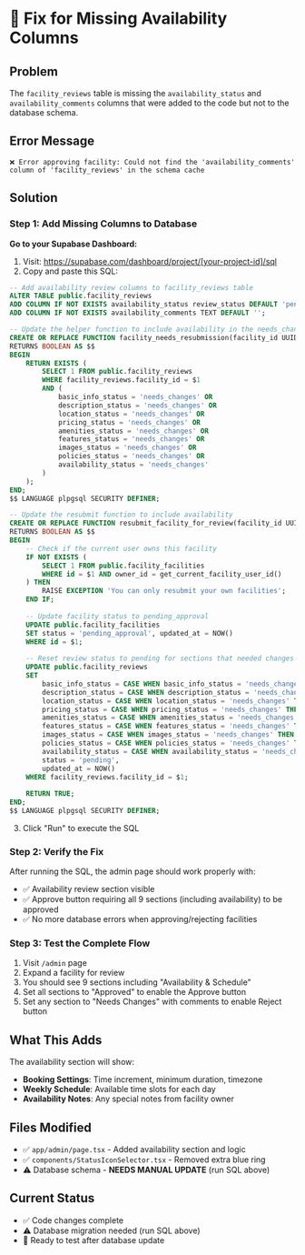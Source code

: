 # 🔧 Fix for Missing Availability Columns

## Problem
The `facility_reviews` table is missing the `availability_status` and `availability_comments` columns that were added to the code but not to the database schema.

## Error Message
```
❌ Error approving facility: Could not find the 'availability_comments' column of 'facility_reviews' in the schema cache
```

## Solution

### Step 1: Add Missing Columns to Database

**Go to your Supabase Dashboard:**
1. Visit: https://supabase.com/dashboard/project/[your-project-id]/sql
2. Copy and paste this SQL:

```sql
-- Add availability review columns to facility_reviews table
ALTER TABLE public.facility_reviews 
ADD COLUMN IF NOT EXISTS availability_status review_status DEFAULT 'pending',
ADD COLUMN IF NOT EXISTS availability_comments TEXT DEFAULT '';

-- Update the helper function to include availability in the needs_changes check
CREATE OR REPLACE FUNCTION facility_needs_resubmission(facility_id UUID)
RETURNS BOOLEAN AS $$
BEGIN
    RETURN EXISTS (
        SELECT 1 FROM public.facility_reviews 
        WHERE facility_reviews.facility_id = $1 
        AND (
            basic_info_status = 'needs_changes' OR
            description_status = 'needs_changes' OR
            location_status = 'needs_changes' OR
            pricing_status = 'needs_changes' OR
            amenities_status = 'needs_changes' OR
            features_status = 'needs_changes' OR
            images_status = 'needs_changes' OR
            policies_status = 'needs_changes' OR
            availability_status = 'needs_changes'
        )
    );
END;
$$ LANGUAGE plpgsql SECURITY DEFINER;

-- Update the resubmit function to include availability
CREATE OR REPLACE FUNCTION resubmit_facility_for_review(facility_id UUID)
RETURNS BOOLEAN AS $$
BEGIN
    -- Check if the current user owns this facility
    IF NOT EXISTS (
        SELECT 1 FROM public.facility_facilities 
        WHERE id = $1 AND owner_id = get_current_facility_user_id()
    ) THEN
        RAISE EXCEPTION 'You can only resubmit your own facilities';
    END IF;
    
    -- Update facility status to pending_approval
    UPDATE public.facility_facilities 
    SET status = 'pending_approval', updated_at = NOW()
    WHERE id = $1;
    
    -- Reset review status to pending for sections that needed changes
    UPDATE public.facility_reviews 
    SET 
        basic_info_status = CASE WHEN basic_info_status = 'needs_changes' THEN 'pending' ELSE basic_info_status END,
        description_status = CASE WHEN description_status = 'needs_changes' THEN 'pending' ELSE description_status END,
        location_status = CASE WHEN location_status = 'needs_changes' THEN 'pending' ELSE location_status END,
        pricing_status = CASE WHEN pricing_status = 'needs_changes' THEN 'pending' ELSE pricing_status END,
        amenities_status = CASE WHEN amenities_status = 'needs_changes' THEN 'pending' ELSE amenities_status END,
        features_status = CASE WHEN features_status = 'needs_changes' THEN 'pending' ELSE features_status END,
        images_status = CASE WHEN images_status = 'needs_changes' THEN 'pending' ELSE images_status END,
        policies_status = CASE WHEN policies_status = 'needs_changes' THEN 'pending' ELSE policies_status END,
        availability_status = CASE WHEN availability_status = 'needs_changes' THEN 'pending' ELSE availability_status END,
        status = 'pending',
        updated_at = NOW()
    WHERE facility_reviews.facility_id = $1;
    
    RETURN TRUE;
END;
$$ LANGUAGE plpgsql SECURITY DEFINER;
```

3. Click "Run" to execute the SQL

### Step 2: Verify the Fix

After running the SQL, the admin page should work properly with:
- ✅ Availability review section visible
- ✅ Approve button requiring all 9 sections (including availability) to be approved
- ✅ No more database errors when approving/rejecting facilities

### Step 3: Test the Complete Flow

1. Visit `/admin` page
2. Expand a facility for review
3. You should see 9 sections including "Availability & Schedule"
4. Set all sections to "Approved" to enable the Approve button
5. Set any section to "Needs Changes" with comments to enable Reject button

## What This Adds

The availability section will show:
- **Booking Settings**: Time increment, minimum duration, timezone
- **Weekly Schedule**: Available time slots for each day
- **Availability Notes**: Any special notes from facility owner

## Files Modified

- ✅ `app/admin/page.tsx` - Added availability section and logic
- ✅ `components/StatusIconSelector.tsx` - Removed extra blue ring
- ⚠️ Database schema - **NEEDS MANUAL UPDATE** (run SQL above)

## Current Status

- ✅ Code changes complete
- ⚠️ Database migration needed (run SQL above)
- 🎯 Ready to test after database update